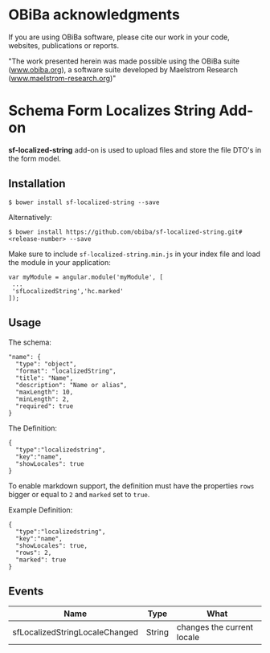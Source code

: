 # OBiBa acknowledgments

If you are using OBiBa software, please cite our work in your code, websites, publications or reports.

"The work presented herein was made possible using the OBiBa suite (www.obiba.org), a  software suite developed by Maelstrom Research (www.maelstrom-research.org)"

Schema Form Localizes String Add-on
===================================
 
**sf-localized-string** add-on is used to upload files and store the file DTO's in the form model.

Installation
------------

```
$ bower install sf-localized-string --save
```

Alternatively:

```
$ bower install https://github.com/obiba/sf-localized-string.git#<release-number> --save
```


Make sure to include `sf-localized-string.min.js` in your index file and load the module in your application:

```
var myModule = angular.module('myModule', [
 ...
 'sfLocalizedString','hc.marked'
]);
```

Usage
-----

The schema:

```
"name": {
  "type": "object",
  "format": "localizedString",
  "title": "Name",
  "description": "Name or alias",
  "maxLength": 10,
  "minLength": 2,
  "required": true
}
```

The Definition:

```
{
  "type":"localizedstring",
  "key":"name",
  "showLocales": true
}
```

To enable markdown support, the definition must have the properties ``` rows ``` bigger or equal to  ``` 2 ``` and ``` marked ``` set to ``` true ```.

Example Definition:

```
{
  "type":"localizedstring",
  "key":"name",
  "showLocales": true,
  "rows": 2,
  "marked": true
}
```

Events
------


| Name          | Type          | What |
| ------------- |:-------------:| -----|
| sfLocalizedStringLocaleChanged| String        | changes the current locale|
